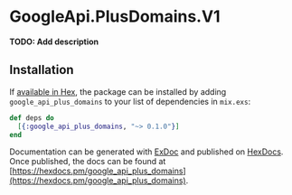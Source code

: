 # GoogleApi.PlusDomains.V1

**TODO: Add description**

## Installation

If [available in Hex](https://hex.pm/docs/publish), the package can be installed
by adding `google_api_plus_domains` to your list of dependencies in `mix.exs`:

```elixir
def deps do
  [{:google_api_plus_domains, "~> 0.1.0"}]
end
```

Documentation can be generated with [ExDoc](https://github.com/elixir-lang/ex_doc)
and published on [HexDocs](https://hexdocs.pm). Once published, the docs can
be found at [https://hexdocs.pm/google_api_plus_domains](https://hexdocs.pm/google_api_plus_domains).
